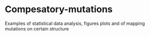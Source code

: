 # Compesatory-mutations
Examples of statistical data analysis, figures plots and of mapping mutations on certain structure
